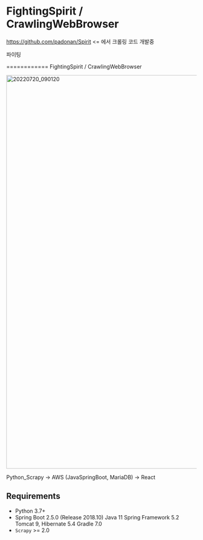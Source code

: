 # FightingSpirit / CrawlingWebBrowser


https://github.com/padonan/Spirit <= 에서 크롤링 코드 개발중


파이팅




============
FightingSpirit / CrawlingWebBrowser

<img width="1039" alt="20220720_090120" src="https://user-images.githubusercontent.com/98295182/179867963-1e616a51-7597-4d49-94e6-73542297b493.png">


Python_Scrapy -> AWS (JavaSpringBoot, MariaDB) -> React 





Requirements
------------

* Python 3.7+
* Spring Boot 2.5.0 (Release 2018.10)
Java 11
Spring Framework 5.2
Tomcat 9, Hibernate 5.4
Gradle 7.0
* ``Scrapy`` >=  2.0

